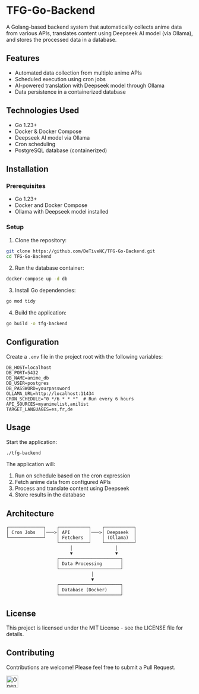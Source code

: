 # TFG-Go-Backend

A Golang-based backend system that automatically collects anime data from various APIs, translates content using Deepseek AI model (via Ollama), and stores the processed data in a database.

## Features

- Automated data collection from multiple anime APIs
- Scheduled execution using cron jobs
- AI-powered translation with Deepseek model through Ollama
- Data persistence in a containerized database

## Technologies Used

- Go 1.23+
- Docker & Docker Compose
- Deepseek AI model via Ollama
- Cron scheduling
- PostgreSQL database (containerized)

## Installation

### Prerequisites

- Go 1.23+
- Docker and Docker Compose
- Ollama with Deepseek model installed

### Setup

1. Clone the repository:

```bash
git clone https://github.com/DeTiveNC/TFG-Go-Backend.git
cd TFG-Go-Backend
```

2. Run the database container:

```bash
docker-compose up -d db
```

3. Install Go dependencies:

```bash
go mod tidy
```

4. Build the application:

```bash
go build -o tfg-backend
```

## Configuration

Create a `.env` file in the project root with the following variables:

```
DB_HOST=localhost
DB_PORT=5432
DB_NAME=anime_db
DB_USER=postgres
DB_PASSWORD=yourpassword
OLLAMA_URL=http://localhost:11434
CRON_SCHEDULE="0 */6 * * *"  # Run every 6 hours
API_SOURCES=myanimelist,anilist
TARGET_LANGUAGES=es,fr,de
```

## Usage

Start the application:

```bash
./tfg-backend
```

The application will:
1. Run on schedule based on the cron expression
2. Fetch anime data from configured APIs
3. Process and translate content using Deepseek
4. Store results in the database

## Architecture

```
┌─────────────┐    ┌───────────┐    ┌───────────┐
│ Cron Jobs   │───>│ API       │───>│ Deepseek  │
└─────────────┘    │ Fetchers  │    │ (Ollama)  │
                   └───────────┘    └───────────┘
                        │                │
                        ▼                ▼
                   ┌───────────────────────┐
                   │ Data Processing       │
                   └───────────────────────┘
                                │
                                ▼
                   ┌───────────────────────┐
                   │ Database (Docker)     │
                   └───────────────────────┘
```

## License

This project is licensed under the MIT License - see the LICENSE file for details.

## Contributing

Contributions are welcome! Please feel free to submit a Pull Request.

<a href="https://idx.google.com/import?url=https%3A%2F%2Fgithub.com%2FDeTiveNC%2FTFG-Go-Backend">
  <picture>
    <source
      media="(prefers-color-scheme: dark)"
      srcset="https://cdn.idx.dev/btn/open_light_32.svg">
    <source
      media="(prefers-color-scheme: light)"
      srcset="https://cdn.idx.dev/btn/open_dark_32.svg">
    <img
      height="32"
      alt="Open in IDX"
      src="https://cdn.idx.dev/btn/open_purple_32.svg">
  </picture>
</a>